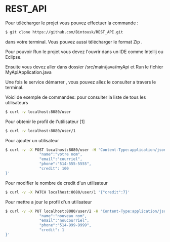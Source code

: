 # REST_API
Pour télécharger le projet vous pouvez effectuer la commande :
```bash
$ git clone https://github.com/Bintousk/REST_API.git
```
dans votre terminal.
Vous pouvez aussi télécharger le format Zip .

Pour pouvoir Run le projet vous devez l'ouvrir dans un IDE comme Intellij ou Eclipse.

Ensuite vous devez aller dans dossier /src/main/java/myApi et Run le fichier MyApiApplication.java

Une fois le service démarrer , vous pouvez allez le consulter a travers le terminal.

Voici de exemple de commandes: 
pour consulter la liste de tous les utilisateurs 
```bash
$ curl -v localhost:8080/user
```

Pour obtenir le profil de l'utilisateur [1]
```bash
$ curl -v localhost:8080/user/1
```

Pour ajouter un utilisateur 
```bash
$ curl -v -X POST localhost:8080/user -H 'Content-Type:application/json' -d '{  
               "name":"votre nom",
               "email":"courriel",
               "phone":"514-555-5555",
               "credit": 100
}'
```
Pour modifier le nombre de credit d'un utilisateur
```bash
$ curl -v -X PATCH localhost:8080/user/1 '{"credit":7}'    
```

Pour mettre a jour le profil d'un utilisateur 
```bash
$ curl -v -X PUT localhost:8080/user/2 -H 'Content-Type:application/json' -d '{         
               "name":"nouveau nom",
               "email":"noucourriel",
               "phone":"514-999-9999",
               "credit": 1
}'
```
